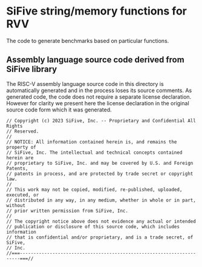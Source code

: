 # SiFive string/memory functions for RVV

The code to generate benchmarks based on particular functions.

## Assembly language source code derived from SiFive library

The RISC-V assembly language source code in this directory is automatically
generated and in the process loses its source comments.  As generated code,
the code does not require a separate license declaration.  However for clarity
we present here the license declaration in the original source code form which
it was generated.

```
// Copyright (c) 2023 SiFive, Inc. -- Proprietary and Confidential All Rights
// Reserved.
//
// NOTICE: All information contained herein is, and remains the property of
// SiFive, Inc. The intellectual and technical concepts contained herein are
// proprietary to SiFive, Inc. and may be covered by U.S. and Foreign Patents,
// patents in process, and are protected by trade secret or copyright law.
//
// This work may not be copied, modified, re-published, uploaded, executed, or
// distributed in any way, in any medium, whether in whole or in part, without
// prior written permission from SiFive, Inc.
//
// The copyright notice above does not evidence any actual or intended
// publication or disclosure of this source code, which includes information
// that is confidential and/or proprietary, and is a trade secret, of SiFive,
// Inc.
//===----------------------------------------------------------------------===//
```
